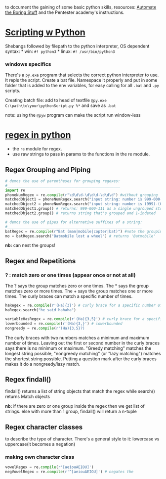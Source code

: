 to document the gaining of some basic python skills, resources: [Automate the Boring Stuff](http://automatetheboringstuff.com/) and the Pentester academy's instructions.

# [Scripting w Python](http://automatetheboringstuff.com/appendixb/)

Shebangs followed by filepath to the python interpreter, OS dependent syntax: 
    * win: `#! python3`
    * linux: `#! /usr/bin/python3`
  
### windows specifics

There's a `py.exe` program that selects the correct python interpreter to use. It repls the script.
Create a bat file. Namespace it properly and put in some folder that is added to the env variables, 
for easy calling for all `.bat` and `.py`  scripts.

Creating batch file: add to head of textfile `@py.exe C:\path\to\your\pythonScript.py %*` and save as `.bat`

 note: using the `@pyw` program can make the script run window-less

# [regex in python](http://automatetheboringstuff.com/2e/chapter7/)

* the `re` module for regex. 
* use raw strings to pass in params to the functions in the re module.


## Regex Grouping and Piping

````python
# demos the use of parentheses for grouping regexes:
#___________________________________________________
import re 
phoneNumRegex = re.compile(r"\d\d\d-\d\d\d-\d\d\d") #without grouping
matchedObject1 = phoneNumRegex.search("input string: number is 999-000-111") # w/o grouping
matchedObject2 = phoneNumRegex.search("input string: number is (999)-(000)-(111)") # w grouping
matchedObject1.group() # returns: 999-000-111 as a single ungrouped string
matchedObject2.group() # returns string that's grouped and 1-indexed

# demos the use of pipes for alternative suffixes of a string:
#_____________________________________________________________
batRegex = re.compile(r"Bat (man|mobile|copter|bat)") #note the grouping of piped strings
mo = batRegex.search("Batmobile lost a wheel") # returns 'Batmobile'

````

**nb:** can nest the groups!


## Regex and Repetitions

### ? : match zero or one times (appear once or not at all)
The ? says the group matches zero or one times.
The * says the group matches zero or more times.
The + says the group matches one or more times.
The curly braces can match a specific number of times. 

```python
haRegex = re.compile(r'(Ha){3}') # curly brace for a specific number of times
haRegex.search("he said hahaha")

variableHasRegex = re.compile(r'(Ha){3,5}') # curly brace for a specific number of times within range, is greedy by default
lowerbounded = re.compile(r'(Ha){3,}') # lowerbounded
nongreedy = re.compile(r'(Ha){3,5}?)

```

The curly braces with two numbers matches a minimum and maximum number of times.
Leaving out the first or second number in the curly braces says there is no minimum or maximum.
"Greedy matching" matches the longest string possible, "nongreedy matching" (or "lazy matching") matches the shortest string possible.
Putting a question mark after the curly braces makes it do a nongreedy/lazy match.


## Regex findall()

findall() returns a list of string objects that match the regex while search() returns Match objects

**nb:** if there are zero or one group inside the regex then we get list of strings. else with more than 1 group, findall() will return a n-tuple


## Regex character classes 

to describe the type of character. There's a general style to it: lowercase vs uppercase(it becomes a negation)

### making own character class

```python
vowelRegex = re.compile(r'[aeiouAEIOU]')
negVowelRegex = re.compile(r'^[aeiouAEIOU]') # negates the 
````